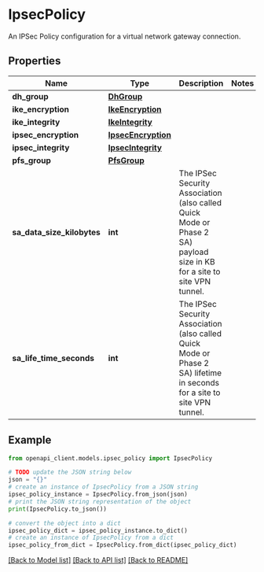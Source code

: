 # IpsecPolicy

An IPSec Policy configuration for a virtual network gateway connection.

## Properties

Name | Type | Description | Notes
------------ | ------------- | ------------- | -------------
**dh_group** | [**DhGroup**](DhGroup.md) |  | 
**ike_encryption** | [**IkeEncryption**](IkeEncryption.md) |  | 
**ike_integrity** | [**IkeIntegrity**](IkeIntegrity.md) |  | 
**ipsec_encryption** | [**IpsecEncryption**](IpsecEncryption.md) |  | 
**ipsec_integrity** | [**IpsecIntegrity**](IpsecIntegrity.md) |  | 
**pfs_group** | [**PfsGroup**](PfsGroup.md) |  | 
**sa_data_size_kilobytes** | **int** | The IPSec Security Association (also called Quick Mode or Phase 2 SA) payload size in KB for a site to site VPN tunnel. | 
**sa_life_time_seconds** | **int** | The IPSec Security Association (also called Quick Mode or Phase 2 SA) lifetime in seconds for a site to site VPN tunnel. | 

## Example

```python
from openapi_client.models.ipsec_policy import IpsecPolicy

# TODO update the JSON string below
json = "{}"
# create an instance of IpsecPolicy from a JSON string
ipsec_policy_instance = IpsecPolicy.from_json(json)
# print the JSON string representation of the object
print(IpsecPolicy.to_json())

# convert the object into a dict
ipsec_policy_dict = ipsec_policy_instance.to_dict()
# create an instance of IpsecPolicy from a dict
ipsec_policy_from_dict = IpsecPolicy.from_dict(ipsec_policy_dict)
```
[[Back to Model list]](../README.md#documentation-for-models) [[Back to API list]](../README.md#documentation-for-api-endpoints) [[Back to README]](../README.md)


